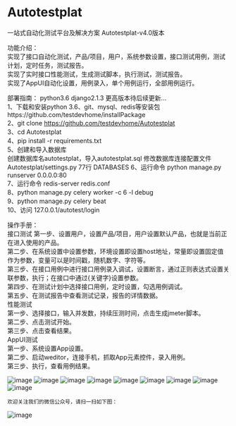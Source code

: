 # Autotestplat
一站式自动化测试平台及解决方案
Autotestplat-v4.0版本

功能介绍：<br>
实现了接口自动化测试，产品/项目，用户，系统参数设置，接口测试用例，测试计划，定时任务，测试报告。<br>
实现了实时接口性能测试，生成测试脚本，执行测试，测试报告。<br>
实现了AppUI自动化设置，用例录入，单个用例运行，全部用例运行。
<br>

部署指南：
python3.6
django2.1.3
更高版本待后续更新...<br>
1、下载和安装python 3.6、git、mysql、redis等安装包https://github.com/testdevhome/installPackage<br>
2、git clone https://github.com/testdevhome/Autotestplat<br>
3、cd Autotestplat <br>
4、pip install -r requirements.txt<br>
5、创建和导入数据库<br>
创建数据库名autotestplat，导入autotestplat.sql
修改数据库连接配置文件 Autotestplat/settings.py 77行 DATABASES 
6、运行命令 python manage.py runserver 0.0.0.0:80 <br>
7、运行命令 redis-server redis.conf<br>
8、python manage.py celery worker -c 6 -l debug<br>
9、python manage.py celery beat<br>
10、访问 127.0.0.1/autotest/login<br>

操作手册：<br>
接口测试
第一步、设置用户，设置产品/项目，用户设置默认产品，也就是当前正在进入使用的产品。<br>
第二步、在系统设置中设置参数，环境设置即设置host地址，常量即设置固定值作为参数，变量可以是时间戳，随机数字、字符等。<br>
第三步、在接口用例中进行接口用例录入调试，设置断言，通过正则表达式设置关联参数，执行；在接口中通过{关键字}设置参数。<br>
第四步、在测试计划中选择接口用例，定时设置，勾选用例调试。<br>
第五步、在测试报告中查看测试记录，报告的详情数据。<br>
性能测试<br>
第一步、选择接口，输入并发数，持续压测时间，点击生成jmeter脚本。<br>
第二步、点击测试开始。<br>
第三步、点击查看结果。<br>
AppUI测试<br>
第一步、系统设置App设置。<br>
第二步、启动weditor，连接手机，抓取App元素控件，录入用例。<br>
第三步、执行，查看用例结果。<br>

![image](https://github.com/testdevhome/Doc/blob/main/pic/userproduct.png)
![image](https://github.com/testdevhome/Doc/blob/main/pic/systemsetting.png)
![image](https://github.com/testdevhome/Doc/blob/main/pic/testcase.png)
![image](https://github.com/testdevhome/Doc/blob/main/pic/edittestcase.png)
![image](https://github.com/testdevhome/Doc/blob/main/pic/testplan.png)
![image](https://github.com/testdevhome/Doc/blob/main/pic/addapi.png)
![image](https://github.com/testdevhome/Doc/blob/main/pic/report.png)
![image](https://github.com/testdevhome/Doc/blob/main/pic/performance.png)
![image](https://github.com/testdevhome/Doc/blob/main/pic/appUI.png)


    欢迎关注我们的微信公众号，请扫一扫如下图：

![image](https://github.com/testdevhome/Doc/blob/main/pic-V1.0/testdevhome.jpg)



